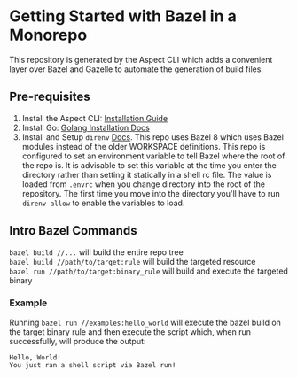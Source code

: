 # Getting Started with Bazel in a Monorepo

This repository is generated by the Aspect CLI which adds a convenient layer over Bazel and Gazelle to automate the generation of build files.

## Pre-requisites

1. Install the Aspect CLI: [Installation Guide](https://docs.aspect.build/cli/#installation)  
2. Install Go: [Golang Installation Docs](https://go.dev/dl/)
3. Install and Setup `direnv` [Docs](https://direnv.net/docs/installation.html). This repo uses Bazel 8 which uses Bazel modules instead of the older WORKSPACE definitions. This repo is configured to set an environment variable to tell Bazel where the root of the repo is. It is advisable to set this variable at the time you enter the directory rather than setting it statically in a shell rc file. The value is loaded from `.envrc` when you change directory into the root of the repository. The first time you move into the directory you'll have to run `direnv allow` to enable the variables to load.

## Intro Bazel Commands

`bazel build //...` will build the entire repo tree  
`bazel build //path/to/target:rule` will build the targeted resource  
`bazel run //path/to/target:binary_rule` will build and execute the targeted binary

### Example

Running `bazel run //examples:hello_world` will execute the bazel build on the target binary rule and then execute the script which, when run successfully, will produce the output:

```
Hello, World!
You just ran a shell script via Bazel run!
```
